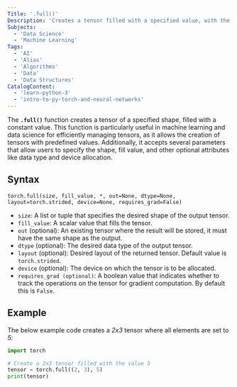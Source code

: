```yaml
---
Title: '.full()'
Description: 'Creates a tensor filled with a specified value, with the shape defined by the given dimensions.'
Subjects:
  - 'Data Science'
  - 'Machine Learning'
Tags:
  - 'AI'
  - 'Alias'
  - 'Algorithms'
  - 'Data'
  - 'Data Structures'
CatalogContent:
  - 'learn-python-3'
  - 'intro-to-py-torch-and-neural-networks'
---
```


The **`.full()`** function creates a tensor of a specified shape, filled with a constant value. This function is particularly useful in machine learning and data science for efficiently managing tensors, as it allows the creation of tensors with predefined values. Additionally, it accepts several parameters that allow users to specify the shape, fill value, and other optional attributes like data type and device allocation.

## Syntax

```pseudo
torch.full(size, fill_value, *, out=None, dtype=None, layout=torch.strided, device=None, requires_grad=False)
```

- `size`: A list or tuple that specifies the desired shape of the output tensor.
- `fill_value`: A scalar value that fills the tensor.
- `out` (optional): An existing tensor where the result will be stored, it must have the same shape as the output.
- `dtype` (optional): The desired data type of the output tensor.
- `layout` (optional): Desired layout of the returned tensor. Default value is `torch.strided`.
- `device` (optional): The device on which the tensor is to be allocated.
- `requires_grad (optional)`: A boolean value that indicates whether to track the operations on the tensor for gradient computation. By default this is `False`.

## Example

The below example code creates a _2x3_ tensor where all elements are set to _5_:

```py
import torch

# Create a 2x3 tensor filled with the value 5
tensor = torch.full((2, 3), 5)
print(tensor)
```